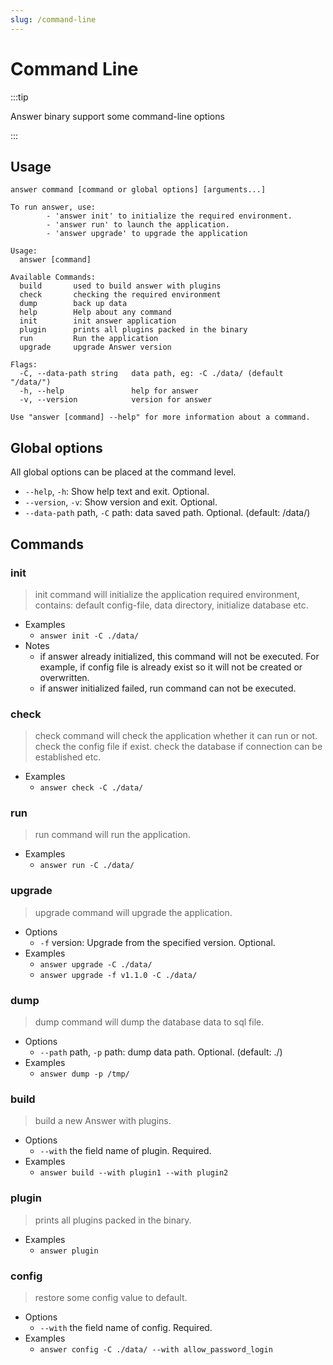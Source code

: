 ```yaml
---
slug: /command-line
---
```


# Command Line

:::tip

Answer binary support some command-line options

:::

## Usage
`answer command [command or global options] [arguments...]`

```shell
To run answer, use:
        - 'answer init' to initialize the required environment.
        - 'answer run' to launch the application.
        - 'answer upgrade' to upgrade the application

Usage:
  answer [command]

Available Commands:
  build       used to build answer with plugins
  check       checking the required environment
  dump        back up data
  help        Help about any command
  init        init answer application
  plugin      prints all plugins packed in the binary
  run         Run the application
  upgrade     upgrade Answer version

Flags:
  -C, --data-path string   data path, eg: -C ./data/ (default "/data/")
  -h, --help               help for answer
  -v, --version            version for answer

Use "answer [command] --help" for more information about a command.
```

## Global options
All global options can be placed at the command level.
- `--help`, `-h`: Show help text and exit. Optional.
- `--version`, `-v`: Show version and exit. Optional.
- `--data-path` path, `-C` path: data saved path. Optional. (default: /data/)

## Commands
### init
> init command will initialize the application required environment, contains: default config-file, data directory, initialize database etc.

- Examples
  - `answer init -C ./data/`
- Notes
  - if answer already initialized, this command will not be executed. For example, if config file is already exist so it will not be created or overwritten.
  - if answer initialized failed, run command can not be executed.

### check
> check command will check the application whether it can run or not. check the config file if exist. check the database if connection can be established etc.

- Examples
  - `answer check -C ./data/`

### run
> run command will run the application.

- Examples
  - `answer run -C ./data/`

### upgrade
> upgrade command will upgrade the application.

- Options
  - `-f` version: Upgrade from the specified version. Optional.
- Examples
  - `answer upgrade -C ./data/`
  - `answer upgrade -f v1.1.0 -C ./data/`

### dump
> dump command will dump the database data to sql file.

- Options
  - `--path` path, `-p` path: dump data path. Optional. (default: ./)
- Examples
  - `answer dump -p /tmp/`

### build
> build a new Answer with plugins.

- Options
  - `--with` the field name of plugin. Required.
- Examples
  - `answer build --with plugin1 --with plugin2`

### plugin
> prints all plugins packed in the binary.

- Examples
  - `answer plugin`

### config
> restore some config value to default.

- Options
  - `--with` the field name of config. Required.
- Examples
  - `answer config -C ./data/ --with allow_password_login`
